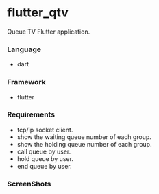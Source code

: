 # flutter_qtv

Queue TV Flutter application.

### Language
- dart

### Framework
- flutter

### Requirements
- tcp/ip socket client.
- show the waiting queue number of each group.
- show the holding queue number of each group.
- call queue by user.
- hold queue by user.
- end queue by user.

### ScreenShots
